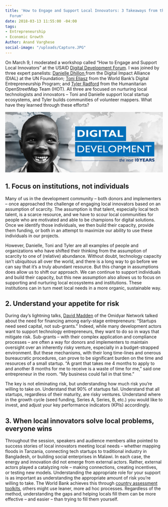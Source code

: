 ```yaml
---
title: 'How to Engage and Support Local Innovators: 3 Takeaways from the Digital Development
  Forum'
date: 2018-03-13 11:55:00 -04:00
tags:
- Entrepreneurship
- Economic Growth
Author: Anand Varghese
social-image: "/uploads/Capture.JPG"
---
```


On March 9, I moderated a workshop called “How to Engage and Support Local Innovators” at the USAID [Digital Development Forum](http://www.digitaldevelopment.org/digital-development-forum-2018). I was joined by three expert panelists: [Danielle Dhillon ](https://www.linkedin.com/in/danielle-dhillon-a82a9859/)from the Digital Impact Alliance (DIAL) at the UN Foundation; [Toni Eliasz](https://www.linkedin.com/in/tonieliasz/) from the World Bank’s Digital Entrepreneurship Program; and [Tyler Radford](https://www.linkedin.com/in/tylerradford/) from the Humanitarian OpenStreetMap Team (HOT). All three are focused on nurturing local technologists and innovators – Toni and Danielle support local startup ecosystems, and Tyler builds communities of volunteer mappers. What have they learned through these efforts? 

![Capture.JPG](/uploads/Capture.JPG)

<!--more-->

## 1. Focus on institutions, not individuals

Many of us in the development community – both donors and implementers – once approached the challenge of engaging local innovators based on an assumption of scarcity. The assumption is that talent, especially local tech talent, is a scarce resource, and we have to scour local communities for people who are motivated and able to be champions for digital solutions.  Once we identify those individuals, we then build their capacity, provide them funding, or both in an attempt to maximize our ability to use these individuals in our projects. 

However, Danielle, Toni and Tyler are all examples of people and organizations who have shifted their thinking from the assumption of scarcity to one of (relative) abundance. Without doubt, technology capacity isn’t ubiquitous all over the world, and there is a long way to go before we can say that it’s a truly abundant resource.  But this change in assumptions does allow us to shift our approach. We can continue to support individuals and build their capacity, but this new assumption also allows us to focus on supporting and nurturing local ecosystems and institutions. These institutions can in turn meet local needs in a more organic, sustainable way.

## 2. Understand your appetite for risk

During day’s lightning talks, [David Madden](https://www.linkedin.com/in/davidmichaelmadden/) of the Omidyar Network talked about the need for financing among early-stage entrepreneurs: “Startups need seed capital, not sub-grants.” Indeed, while many development actors want to support technology entrepreneurs, they want to do so in ways that mitigate risk. Sub-grants – with their complex application and compliance processes – are often a way for donors and implementers to maintain oversight over an inherently risky venture, especially in a budget-strapped environment. But these mechanisms, with their long time-lines and onerous bureaucratic procedures, can prove to be significant burden on the time and resources of a small startup. “A grant that takes me 4 months to apply to and another 8 months for me to receive is a waste of time for me,” said one entrepreneur in the room. “My business could fail in that time.”

The key is not eliminating risk, but understanding how much risk you’re willing to take on. Understand that 90% of startups fail. Understand that all startups, regardless of their maturity, are risky ventures. Understand where in the growth cycle (seed funding, Series A, Series, B, etc.) you would like to invest, and adjust your key performance indicators (KPIs) accordingly. 

## 3. When local innovators solve local problems, everyone wins

Throughout the session, speakers and audience members alike pointed to success stories of local innovators meeting local needs – whether mapping floods in Tanzania, connecting tech startups to traditional industry in Bangladesh, or building social enterprises in Malawi. In each case, the energy and innovation did not emerge from external actors. Rather, external actors played a catalyzing role – making connections, creating incentives, or testing new models. Understanding the appropriate role for your support is as important as understanding the appropriate amount of risk you’re willing to take. The World Bank achieves this through [country assessment toolkits](https://na01.safelinks.protection.outlook.com/?url=http%3A%2F%2Fwww.infodev.org%2Finfodev-files%2Figniting_climate_entrepreneurship_in_morocco.pdf&data=01%7C01%7CAnand_Varghese%40dai.com%7C9e3470ccf7e242ca4e2608d588f97bc8%7C7107113de20b4c20a4ce553cabbf686d%7C0&sdata=NpPz1FP9ed10TIFnbTpJyMycwZSvlk3skDr%2FW86fbeM%3D&reserved=0), others might use leaner, more ad hoc processes. Regardless of the method, understanding the gaps and helping locals fill them can be more effective – and easier – than trying to fill them yourself. 

